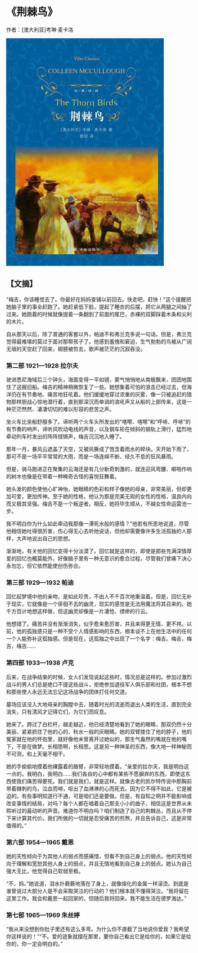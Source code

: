 # 《荆棘鸟》

作者：[澳大利亚]考琳·麦卡洛

![](./src/20250802150851.jpg)
## 【文摘】
 
“梅吉，你该睡觉去了。你最好在妈妈查铺以前回去。快走吧，赶快！”这个提醒把她脑子里的事全赶跑了。她赶紧低下脸，提起了睡衣的后摆，把它从两腿之间抽了过来。她跑着的时候就像提着一条翻到了前面的尾巴，赤裸的双脚踩着木条和尖利的木片。

自从那天以后，除了普通的客套以外，帕迪不和弗兰克多说一句话。但是，弗兰克觉得最难堪的莫过于面对那帮孩子了。他感到羞愧和窘迫，生气勃勃的鸟被从广阔无垠的天空赶了回来，翅膀被剪去，歌声被茫茫的沉寂吞没。

### 第二部 1921—1928 拉尔夫

驶进悉尼海域后三个钟头，海面变得一平如镜，雾气悄悄地从南极飘来，团团地围住了这艘旧船。梅吉的精神稍微恢复了一些。她想象着可怕的浪击已经过去，但海洋仍在有节奏地、痛苦地狂吼着。他们缓缓地穿过浓重的灰雾，像一只被追赶的猎物那样胆战心惊地潜行着，直到那深沉而单调的浪吼声又从船的上部传来，这是一种茫茫然然、凄凄切切的难以形容的悲苦之声。

坐火车比坐船舒服多了。谛听两个火车头所发出的“喀嚓、喀嚓”和“呼哧、呼哧”的有节奏的响声，谛听风吹动电线的声音，以及钢车轮在倾斜的钢轨上滑行，猛烈地牵动列车时发出的阵阵铿锵声，梅吉沉沉地入睡了。

那年一月，暴风云遮盖了天空，又被风撕成了饱含着雨水的碎块。天开始下雨了，那可不是一场平平常常的大雨，而是一场连绵不断、经久不息的狂风暴雨。

但是，骑马跑进正在聚集的云海还是有几分新奇刺激的，就连迎风弯腰、噼啪作响的树木也像是在带着一种稀奇古怪的喜悦狂舞着。

她头发的颜色使他心旷神怡，她眼睛的色彩和样子像她的母亲，非常美丽，但却更加可爱，更加传神。至于她的性格，他认为那是完美无瑕的女性的性格，温良内向而又极其坚强。梅吉不是一个叛逆者。相反，她将毕生顺从，不越女性命运雷池一步。

我不明白你为什么如此牵动我那像一潭死水般的感情？”他若有所思地说道，尽管他相信她吐得很厉害，伤心得无心去听他说话，但他却需要像许多生活孤独的人那样，大声地说出自己的思想。

渐渐地，有关他的回忆变得十分淡漠了。回忆就是这样的，即使是那些充满深情厚爱的回忆也概莫能外，好像脑子里有一种无意识的愈合过程，尽管我们曾痛下决心永勿忘，但它依然能使创伤弥合。

### 第三部 1929—1932 帕迪

回忆起梦境中他的亲吻，是如此珍贵，不由人不千百次地重温着。但是，回忆无补于现实，它就像是一个徘徊不去的幽灵，现实的感觉是无法用魔法将其召来的。她千方百计地想这样做，但这幽灵却像是一片凄怆、缥缈的行云。

他想错了。痛苦并没有渐渐消失，似乎愈来愈厉害，并且来得更无情、更不祥。以前，他的孤独感只是一种不受个人情感影响的东西，根本谈不上在他生活中的任何一个人能弥补这孤独感。但是现在，这孤独之中出现了一个名字：梅吉。梅吉，梅吉，梅吉……

### 第四部 1933—1938 卢克

后来，在战争结束的时候，女人们发现说起这些时，情况总是这样的。参加过激烈战斗的男人们总是绝口不提这些战斗，拒绝参加退役军人俱乐部和社团，根本不想和那些使人永远无法忘记这场战争的团体打任何交道。

墓场应该没入大地母亲的胸膛中去，随着时光的流逝而退出人类的生活，直到完全消失，只有清风才记得它们，为它们而叹息。

她来了。跨过了白栏杆，越走越近，他已经清楚地看到了她的眼睛，那双仍然十分美丽、紧紧抓住了他的心的、秋水一般的灰眼睛。她的双臂搂住了他的脖子，他的冤家就在他的怀抱里，就好像他未曾离开过她似的，那生气盎然的嘴就在他的嘴下，不是在做梦。长相思啊，长相思。这是另一种神圣的东西，像大地一样神秘而不可测，和上天毫不相干。

她的手偷偷地摸着他裸露着的胳臂，非常轻地摸着。“亲爱的拉尔夫，我是明白这一点的。我明白，我明白……我们各自的心中都有某些不愿摒弃的东西，即使这东西使我们痛苦得要死。我们就是我们，就是这样。就像古老的凯尔特传说中那胸前带着棘刺的鸟，泣血而啼，呕出了血淋淋的心而死去。因为它不得不如此，它是被迫的。有些事明知道行不通，可是咱们还是要做。但是，有自知之明并不能影响或改变事情的结局，对吗？每个人都在唱着自己那支小小的曲子，相信这是世界从未聆听过的最动听的声音。难道你不明白吗？咱们制造了自己的荆棘丛，而且从不停下来计算其代价。我们所做的一切就是忍受痛苦的煎熬，并且告诉自己，这是非常值得的。”

### 第六部 1954—1965 戴恩

她的天性倾向于为其他人的弱点而感痛惜，但看不到自己身上的弱点。他的天性倾向于理解和宽恕其他人身上的弱点，并且无情地看到自己身上的弱点。她认为自己强大无比，他觉得自己软弱至极。

“不，妈。”她说道，泪水扑簌簌地落在了身上，就像熔化的金属一样滚烫。到底是谁曾说过大部分人是不会采取哭泣的行动的？他们根本就不懂得哭泣。“我将留在这里工作。我会和戴恩一起回家的，但随后我将回来。我不能生活在德罗海达。”

### 第七部 1965—1969 朱丝婷

“我从来没想到你肚子里还有这么多弯。为什么你不直截了当地说你爱我？我希望你这样说的！”“不。爱的迹象就摆在那里，要你自己看出它是给你的，如果它是给你的，你一定会明白的。”